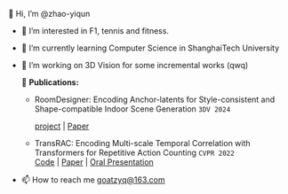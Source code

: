👋 Hi, I’m @zhao-yiqun

- 👀 I’m interested in F1, tennis and fitness.

- 🌱 I’m currently learning Computer Science in ShanghaiTech University

- 💞️ I’m working on 3D Vision for some incremental works (qwq)
  
  🌱 **Publications:**

  * RoomDesigner: Encoding Anchor-latents for Style-consistent and Shape-compatible Indoor Scene Generation `3DV 2024`

    [project](https://github.com/zhao-yiqun/RoomDesigner) | [Paper](arxiv.org/pdf/2310.10027.pdf)
  
  * TransRAC: Encoding Multi-scale Temporal Correlation with Transformers for Repetitive Action Counting `CVPR 2022`   
    [Code](https://github.com/SvipRepetitionCounting/TransRAC) | [Paper](https://arxiv.org/abs/2204.01018) | [Oral Presentation](https://www.youtube.com/watch?v=SFpUS9mHHpk)

- 📫 How to reach me goatzyq@163.com
